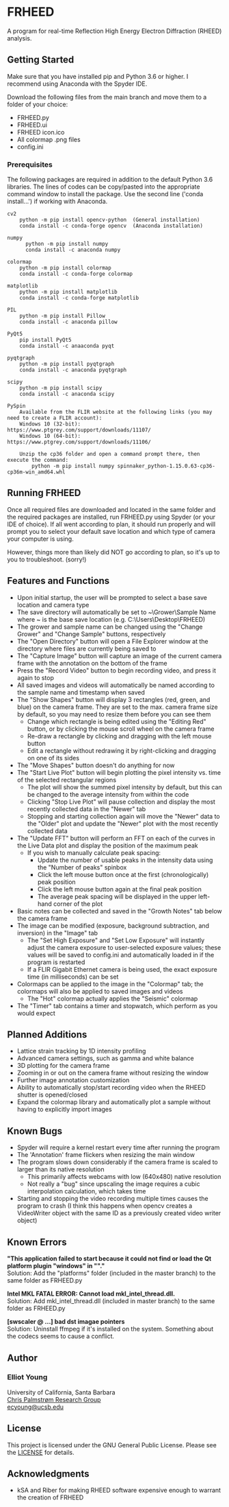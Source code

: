 # FRHEED
A program for real-time Reflection High Energy Electron Diffraction (RHEED) analysis.

## Getting Started

Make sure that you have installed pip and Python 3.6 or higher. I recommend using Anaconda with the Spyder IDE.  

Download the following files from the main branch and move them to a folder of your choice:
* FRHEED.py
* FRHEED.ui
* FRHEED icon.ico
* All colormap .png files
* config.ini

### Prerequisites

The following packages are required in addition to the default Python 3.6 libraries. The lines of codes can be copy/pasted into the appropriate command window to install the package. Use the second line ('conda install...') if working with Anaconda.

```
cv2		
    python -m pip install opencv-python  (General installation)
    conda install -c conda-forge opencv  (Anaconda installation)

numpy		
      python -m pip install numpy
      conda install -c anaconda numpy

colormap	
    python -m pip install colormap
    conda install -c conda-forge colormap

matplotlib	
    python -m pip install matplotlib
    conda install -c conda-forge matplotlib

PIL		
    python -m pip install Pillow
    conda install -c anaconda pillow

PyQt5		
    pip install PyQt5
    conda install -c anaaconda pyqt

pyqtgraph	
    python -m pip install pyqtgraph
    conda install -c anaconda pyqtgraph

scipy		
    python -m pip install scipy
    conda install -c anaconda scipy

PySpin		
    Available from the FLIR website at the following links (you may need to create a FLIR account):
	Windows 10 (32-bit): https://www.ptgrey.com/support/downloads/11107/
	Windows 10 (64-bit): https://www.ptgrey.com/support/downloads/11106/
	
	Unzip the cp36 folder and open a command prompt there, then execute the command:
	    python -m pip install numpy spinnaker_python-1.15.0.63-cp36-cp36m-win_amd64.whl
```

## Running FRHEED

Once all required files are downloaded and located in the same folder and the required packages are installed, run FRHEED.py using Spyder (or your IDE of choice). If all went according to plan, it should run properly and will prompt you to select your default save location and which type of camera your computer is using.

However, things more than likely did NOT go according to plan, so it's up to you to troubleshoot. (sorry!)

## Features and Functions

* Upon initial startup, the user will be prompted to select a base save location and camera type
* The save directory will automatically be set to ~\Grower\Sample Name where ~ is the base save location (e.g. C:\Users\Desktop\FRHEED)
* The grower and sample name can be changed using the "Change Grower" and "Change Sample" buttons, respectively
* The "Open Directory" button will open a File Explorer window at the directory where files are currently being saved to
* The "Capture Image" button will capture an image of the current camera frame with the annotation on the bottom of the frame
* Press the "Record Video" button to begin recording video, and press it again to stop
* All saved images and videos will automatically be named according to the sample name and timestamp when saved
* The "Show Shapes" button will display 3 rectangles (red, green, and blue) on the camera frame. They are set to the max. camera frame size by default, so you may need to resize them before you can see them
  * Change which rectangle is being edited using the "Editing Red" button, or by clicking the mouse scroll wheel on the camera frame
  * Re-draw a rectangle by clicking and dragging with the left mouse button
  * Edit a rectangle without redrawing it by right-clicking and dragging on one of its sides
* The "Move Shapes" button doesn't do anything for now
* The "Start Live Plot" button will begin plotting the pixel intensity vs. time of the selected rectangular regions
  * The plot will show the summed pixel intensity by default, but this can be changed to the average intensity from within the code
  * Clicking "Stop Live Plot" will pause collection and display the most recently collected data in the "Newer" tab
  * Stopping and starting collection again will move the "Newer" data to the "Older" plot and update the "Newer" plot with the most recently collected data
* The "Update FFT" button will perform an FFT on each of the curves in the Live Data plot and display the position of the maximum peak
  * If you wish to manually calculate peak spacing:
    * Update the number of usable peaks in the intensity data using the "Number of peaks" spinbox
    * Click the left mouse button once at the first (chronologically) peak position
    * Click the left mouse button again at the final peak position
    * The average peak spacing will be displayed in the upper left-hand corner of the plot
* Basic notes can be collected and saved in the "Growth Notes" tab below the camera frame
* The image can be modified (exposure, background subtraction, and inversion) in the "Image" tab
  * The "Set High Exposure" and "Set Low Exposure" will instantly adjust the camera exposure to user-selected exposure values; these values will be saved to config.ini and automatically loaded in if the program is restarted
  * If a FLIR Gigabit Ethernet camera is being used, the exact exposure time (in milliseconds) can be set
* Colormaps can be applied to the image in the "Colormap" tab; the colormaps will also be applied to saved images and videos
  * The "Hot" colormap actually applies the "Seismic" colormap
* The "Timer" tab contains a timer and stopwatch, which perform as you would expect

## Planned Additions

* Lattice strain tracking by 1D intensity profiling
* Advanced camera settings, such as gamma and white balance
* 3D plotting for the camera frame
* Zooming in or out on the camera frame without resizing the window
* Further image annotation customization
* Ability to automatically stop/start recording video when the RHEED shutter is opened/closed
* Expand the colormap library and automatically plot a sample without having to explicitly import images

## Known Bugs

* Spyder will require a kernel restart every time after running the program
* The 'Annotation' frame flickers when resizing the main window
* The program slows down considerably if the camera frame is scaled to larger than its native resolution
	* This primarily affects webcams with low (640x480) native resolution
	* Not really a "bug" since upscaling the image requires a cubic interpolation calculation, which takes time
* Starting and stopping the video recording multiple times causes the program to crash (I think this happens when opencv creates a VideoWriter object with the same ID as a previously created video writer object)
	
## Known Errors
**"This application failed to start because it could not find or load the Qt platform plugin "windows" in ""."**  
Solution: Add the "platforms" folder (included in the master branch) to the same folder as FRHEED.py  

**Intel MKL FATAL ERROR: Cannot load mkl_intel_thread.dll.**  
Solution: Add mkl_intel_thread.dll (included in master branch) to the same folder as FRHEED.py 

**[swscaler @ ...] bad dst imagae pointers**  
Solution: Uninstall ffmpeg if it's installed on the system. Something about the codecs seems to cause a conflict.

## Author

### Elliot Young ###  
University of California, Santa Barbara  
[Chris Palmstrøm Research Group](https://palmstrom.cnsi.ucsb.edu/)  
ecyoung@ucsb.edu

## License

This project is licensed under the GNU General Public License. Please see the [LICENSE](https://github.com/ecyoung3/FRHEED/blob/master/LICENSE) for details.

## Acknowledgments

* kSA and Riber for making RHEED software expensive enough to warrant the creation of FRHEED
